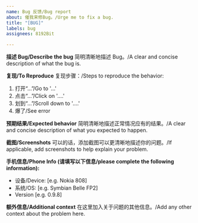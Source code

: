 ```yaml
---
name: Bug 反馈/Bug report
about: 催我来修Bug。/Urge me to fix a bug.
title: "[BUG]"
labels: bug
assignees: 8192Bit

---
```


**描述 Bug/Describe the bug**
简明清晰地描述 Bug。/A clear and concise description of what the bug is.

**复现/To Reproduce**
复现步骤：/Steps to reproduce the behavior:
1. 打开“...”/Go to '...'
2. 点击“...”/Click on '....'
3. 划到“...”/Scroll down to '....'
4. 爆了/See error

**预期结果/Expected behavior**
简明清晰地描述正常情况应有的结果。/A clear and concise description of what you expected to happen.

**截图/Screenshots**
可以的话，添加截图可以更清晰地描述你的问题。/If applicable, add screenshots to help explain your problem.

**手机信息/Phone Info (请填写以下信息/please complete the following information):**
 - 设备/Device: [e.g. Nokia 808]
 - 系统/OS: [e.g. Symbian Belle FP2]
 - Version [e.g. 0.9.8]

**额外信息/Additional context**
在这里加入关于问题的其他信息。/Add any other context about the problem here.

